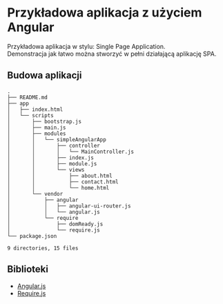 # Przykładowa aplikacja z użyciem Angular

Przykładowa aplikacja w stylu: Single Page Application.<br />
Demonstracja jak łatwo można stworzyć w pełni działającą aplikację SPA.

## Budowa aplikacji

```
.
├── README.md
├── app
│   ├── index.html
│   └── scripts
│       ├── bootstrap.js
│       ├── main.js
│       ├── modules
│       │   └── simpleAngularApp
│       │       ├── controller
│       │       │   └── MainController.js
│       │       ├── index.js
│       │       ├── module.js
│       │       └── views
│       │           ├── about.html
│       │           ├── contact.html
│       │           └── home.html
│       └── vendor
│           ├── angular
│           │   ├── angular-ui-router.js
│           │   └── angular.js
│           └── require
│               ├── domReady.js
│               └── require.js
└── package.json

9 directories, 15 files
```

## Biblioteki

* [Angular.js](https://angularjs.org/)
* [Require.js](http://requirejs.org/)
